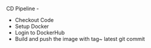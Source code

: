 CD Pipeline - 
- Checkout Code
- Setup Docker
- Login to DockerHub
- Build and push the image with tag~ latest git commit
